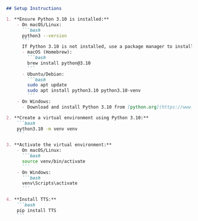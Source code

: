 ```markdown
## Setup Instructions

1. **Ensure Python 3.10 is installed:**
    - On macOS/Linux:
      ```bash
      python3 --version
      ```
      If Python 3.10 is not installed, use a package manager to install it:
      - macOS (Homebrew):
        ```bash
        brew install python@3.10
        ```
      - Ubuntu/Debian:
        ```bash
        sudo apt update
        sudo apt install python3.10 python3.10-venv
        ```
    - On Windows:
      - Download and install Python 3.10 from [python.org](https://www.python.org/downloads/release/python-3100/).

2. **Create a virtual environment using Python 3.10:**
    ```bash
    python3.10 -m venv venv
    ```

3. **Activate the virtual environment:**
    - On macOS/Linux:
      ```bash
      source venv/bin/activate
      ```
    - On Windows:
      ```bash
      venv\Scripts\activate
      ```

4. **Install TTS:**
    ```bash
    pip install TTS
    ```
```